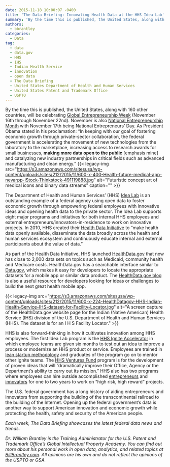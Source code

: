 ```yaml
---
date: 2015-11-18 10:00:07 -0400
title: 'The Data Briefing: Innovating Health Data at the HHS Idea Lab'
summary: 'By the time this is published, the United States, along with 160 other countries, will be celebrating Global Entrepreneurship Week (November 16th through November 22nd). November is also National Entrepreneurship Month with November 17th being National Entrepreneurs&rsquo; Day. As President Obama stated in his proclamation: &ldquo;In keeping with our goal of fostering economic growth through private-sector collaboration,'
authors:
  - bbrantley
categories:
  - Data
tag:
  - data
  - data.gov
  - HHS
  - IHS
  - Indian Health Service
  - innovation
  - open data
  - The Data Briefing
  - United States Department of Health and Human Services
  - United States Patent and Trademark Office
  - USPTO
---
```


By the time this is published, the United States, along with 160 other countries, will be celebrating <a href="http://wearegen.co/gew" target="_blank">Global Entrepreneurship Week</a> (November 16th through November 22nd). November is also <a href="https://www.whitehouse.gov/the-press-office/2015/11/02/presidential-proclamation-national-entrepreneurship-month-2015" target="_blank">National Entrepreneurship Month</a> with November 17th being National Entrepreneurs’ Day. As President Obama stated in his proclamation: “In keeping with our goal of fostering economic growth through private-sector collaboration, the federal government is accelerating the movement of new technologies from the laboratory to the marketplace, increasing access to research awards for small businesses, **making more data open to the public** [emphasis mine] and catalyzing new industry partnerships in critical fields such as advanced manufacturing and clean energy.” {{< legacy-img src="https://s3.amazonaws.com/sitesusa/wp-content/uploads/sites/212/2015/11/600-x-400-Health-future-medical-app-nevarpp-iStock-Thinkstock-491119888.jpg" alt="Futuristic concept art of medical icons and binary data streams" caption="" >}} 

The Department of Health and Human Services’ (HHS) <a href="http://www.hhs.gov/idealab/what-we-do/" target="_blank">Idea Lab</a> is an outstanding example of a federal agency using open data to foster economic growth through empowering federal employees with innovative ideas and opening health data to the private sector. The Idea Lab supports eight major programs and initiatives for both internal HHS employees and external entrepreneurs/innovators-in-residence to work on innovative projects. In 2010, HHS created their <a href="http://www.hhs.gov/idealab/what-we-do/health-data/" target="_blank">Health Data Initiative</a> to “make health data openly available, disseminate the data broadly across the health and human services ecosystem and continuously educate internal and external participants about the value of data.”

As part of the Health Data Initiative, HHS launched <a href="http://www.healthdata.gov/" target="_blank">HealthData.gov</a> that now has close to 2,000 data sets on topics such as Medicaid, community health and Medicare costs. HealthData.gov has a searchable interface similar to <a href="http://www.data.gov/" target="_blank">Data.gov</a>, which makes it easy for developers to locate the appropriate datasets for a mobile app or similar data product. The <a href="http://www.healthdata.gov/blog" target="_blank">HealthData.gov blog</a> is also a useful resource for developers looking for ideas or challenges to build the next great health mobile app.

{{< legacy-img src="https://s3.amazonaws.com/sitesusa/wp-content/uploads/sites/212/2015/11/600-x-224-HealthDatagov-HHS-Indian-Health-Service-IHS-dataset-for-Facility-Locator.jpg" alt="A screen capture of the HealthData.gov website page for the Indian (Native American) Health Service (IHS) division of the U.S. Department of Health and Human Services (HHS). The dataset is for an I H S Facility Locator." >}}

HHS is also forward-thinking in how it cultivates innovation among HHS employees. The first Idea Lab program is the <a href="http://www.hhs.gov/idealab/what-we-do/hhs-ignite/" target="_blank">HHS Ignite Accelerator</a> in which employee teams are given six months to test out an idea to improve a process or modernize an HHS product or service. Employees are trained in <a href="http://theleanstartup.com/principles" target="_blank">lean startup methodology</a> and graduates of the program go on to mentor other Ignite teams. The <a href="http://www.hhs.gov/idealab/what-we-do/hhs-ventures/" target="_blank">HHS Ventures Fund</a> program is for the development of proven ideas that will “dramatically improve their Office, Agency or the Department’s ability to carry out its mission.” HHS also has two programs where employees can hire outside accomplished <a href="http://www.hhs.gov/idealab/what-we-do/hhs-entrepreneurs/" target="_blank">entrepreneurs</a> and <a href="http://www.hhs.gov/idealab/what-we-do/hhs-innovator-in-residence/" target="_blank">innovators</a> for one to two years to work on “high risk, high reward” projects.

The U.S. federal government has a long history of aiding entrepreneurs and innovators from supporting the building of the transcontinental railroad to the building of the Internet. Opening up the federal government’s data is another way to support American innovation and economic growth while protecting the health, safety and security of the American people.

_Each week, The Data Briefing showcases the latest federal data news and trends._

_Dr. William Brantley is the Training Administrator for the U.S. Patent and Trademark Office’s Global Intellectual Property Academy. You can find out more about his personal work in open data, analytics, and related topics at <a href="http://billbrantley.com" target="_blank">BillBrantley.com</a>. All opinions are his own and do not reflect the opinions of the USPTO or GSA._